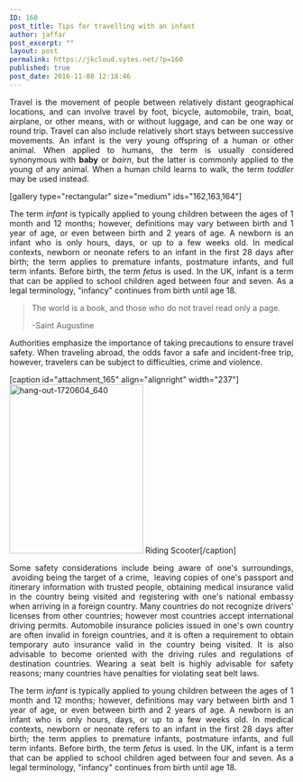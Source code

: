 ```yaml
---
ID: 160
post_title: Tips for travelling with an infant
author: jaffar
post_excerpt: ""
layout: post
permalink: https://jkcloud.sytes.net/?p=160
published: true
post_date: 2016-11-08 12:18:46
---
```

<p style="text-align: justify;">Travel is the movement of people between relatively distant geographical locations, and can involve travel by foot, bicycle, automobile, train, boat, airplane, or other means, with or without luggage, and can be one way or round trip. Travel can also include relatively short stays between successive movements. An infant is the very young offspring of a human or other animal. When applied to humans, the term is usually considered synonymous with <b>baby</b> or <i>bairn</i>, but the latter is commonly applied to the young of any animal. When a human child learns to walk, the term <i>toddler</i> may be used instead.</p>
[gallery type="rectangular" size="medium" ids="162,163,164"]
<p style="text-align: justify;">The term <i>infant</i> is typically applied to young children between the ages of 1 month and 12 months; however, definitions may vary between birth and 1 year of age, or even between birth and 2 years of age. A newborn is an infant who is only hours, days, or up to a few weeks old. In medical contexts, newborn or neonate refers to an infant in the first 28 days after birth; the term applies to premature infants, postmature infants, and full term infants. Before birth, the term <i>fetus</i> is used. In the UK, infant is a term that can be applied to school children aged between four and seven. As a legal terminology, "infancy" continues from birth until age 18.</p>

<blockquote>The world is a book, and those who do not travel read only a page.

-Saint Augustine</blockquote>
<p style="text-align: justify;">Authorities emphasize the importance of taking precautions to ensure travel safety. When traveling abroad, the odds favor a safe and incident-free trip, however, travelers can be subject to difficulties, crime and violence.</p>


[caption id="attachment_165" align="alignright" width="237"]<img class="wp-image-165 size-medium" src="https://raratheme.com/preview/numinous/wp-content/uploads/2016/11/hang-out-1720604_640-237x300.jpg" alt="hang-out-1720604_640" width="237" height="300" /> Riding Scooter[/caption]
<p style="text-align: justify;">Some safety considerations include being aware of one's surroundings,  avoiding being the target of a crime,  leaving copies of one's passport and itinerary information with trusted people, obtaining medical insurance valid in the country being visited and registering with one's national embassy when arriving in a foreign country. Many countries do not recognize drivers' licenses from other countries; however most countries accept international driving permits.<span style="font-size: 13.3333px;"> </span>Automobile insurance policies issued in one's own country are often invalid in foreign countries, and it is often a requirement to obtain temporary auto insurance valid in the country being visited. It is also advisable to become oriented with the driving rules and regulations of destination countries. Wearing a seat belt is highly advisable for safety reasons; many countries have penalties for violating seat belt laws.</p>
<p style="text-align: justify;">The term <i>infant</i> is typically applied to young children between the ages of 1 month and 12 months; however, definitions may vary between birth and 1 year of age, or even between birth and 2 years of age. A newborn is an infant who is only hours, days, or up to a few weeks old. In medical contexts, newborn or neonate refers to an infant in the first 28 days after birth; the term applies to premature infants, postmature infants, and full term infants. Before birth, the term <i>fetus</i> is used. In the UK, infant is a term that can be applied to school children aged between four and seven. As a legal terminology, "infancy" continues from birth until age 18.</p>